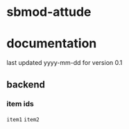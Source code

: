 # sbmod-attude
# documentation
last updated yyyy-mm-dd for version 0.1

## backend
### item ids
`item1`
`item2`
